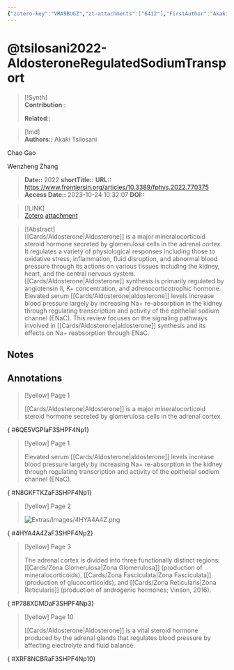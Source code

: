 ```yaml
---
{"zotero-key":"VMA9BUGZ","zt-attachments":["6412"],"FirstAuthor":"Akaki Tsilosani","aliases":["Aldosterone-Regulated Sodium Transport and Blood Pressure"],"keywords":"sodium\naldosterone\nblood pressure","dg-publish":true,"tags":["source/researchpaper"],"alias":"Aldosterone-Regulated Sodium Transport and Blood Pressure","permalink":"/sources/research-papers/tsilosani2022-aldosterone-regulated-sodium-transport/","dgPassFrontmatter":true}
---
```


# @tsilosani2022-AldosteroneRegulatedSodiumTransport
  
>[!Synth]  
>**Contribution**::  
>  
>**Related**:: 
>  

>[!md]  
> **Authors::** 
  Akaki Tsilosani
> 
  Chao Gao
> 
  Wenzheng Zhang
> 
> **Date::** 2022
> **shortTitle::** 
> **URL::** https://www.frontiersin.org/articles/10.3389/fphys.2022.770375
> **Access Date::** 2023-10-24 10:32:07
> **DOI::** 

> [!LINK]  
> [Zotero](zotero://select/library/items/VMA9BUGZ) [attachment](file:///Users/nathanmaxwell/Zotero/storage/F3SHPF4N/tsilosani2022-AldosteroneRegulatedSodiumTransport.pdf)
  
> [!Abstract]  
> [[Cards/Aldosterone\|Aldosterone]] is a major mineralocorticoid steroid hormone secreted by glomerulosa cells in the adrenal cortex. It regulates a variety of physiological responses including those to oxidative stress, inflammation, fluid disruption, and abnormal blood pressure through its actions on various tissues including the kidney, heart, and the central nervous system. [[Cards/Aldosterone\|Aldosterone]] synthesis is primarily regulated by angiotensin II, K+ concentration, and adrenocorticotrophic hormone. Elevated serum [[Cards/Aldosterone\|aldosterone]] levels increase blood pressure largely by increasing Na+ re-absorption in the kidney through regulating transcription and activity of the epithelial sodium channel (ENaC). This review focuses on the signaling pathways involved in [[Cards/Aldosterone\|aldosterone]] synthesis and its effects on Na+ reabsorption through ENaC.

## Notes

## Annotations

> [!yellow] Page 1
> 
> [[Cards/Aldosterone\|Aldosterone]] is a major mineralocorticoid steroid hormone secreted by glomerulosa cells in the adrenal cortex.
>
{ #6QE5VGPIaF3SHPF4Np1}


> [!yellow] Page 1
> 
> Elevated serum [[Cards/Aldosterone\|aldosterone]] levels increase blood pressure largely by increasing Na+ re-absorption in the kidney through regulating transcription and activity of the epithelial sodium channel (ENaC).
>
{ #N8GKFTKZaF3SHPF4Np1}


> [!yellow] Page 2
> 
> ![Extras/Images/4HYA4A4Z.png](/img/user/Extras/Images/4HYA4A4Z.png)
>
{ #4HYA4A4ZaF3SHPF4Np2}


> [!yellow] Page 3
> 
> The adrenal cortex is divided into three functionally distinct regions: [[Cards/Zona Glomerulosa\|Zona Glomerulosa]] (production of mineralocorticoids), [[Cards/Zona Fasciculata\|Zona Fasciculata]] (production of glucocorticoids), and [[Cards/Zona Reticularis\|Zona Reticularis]] (production of androgenic hormones; Vinson, 2016).
>
{ #P788XDMDaF3SHPF4Np3}


> [!yellow] Page 10
> 
> [[Cards/Aldosterone\|Aldosterone]] is a vital steroid hormone produced by the adrenal glands that regulates blood pressure by affecting electrolyte and fluid balance.
>
{ #XRF8NCBRaF3SHPF4Np10}

